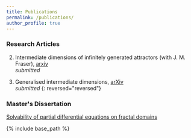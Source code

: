 ```yaml
---
title: Publications
permalink: /publications/
author_profile: true
---
```


### Research Articles

2. Intermediate dimensions of infinitely generated attractors (with J. M. Fraser), [arxiv](https://arxiv.org/abs/2104.15133)  
*submitted*

1. Generalised intermediate dimensions, [arXiv](https://arxiv.org/abs/2011.08613)    
*submitted*
{: reversed="reversed"}
### Master's Dissertation

[Solvability of partial differential equations on fractal domains](https://amlan-banaji.github.io/files/dissweb1.pdf) 

{% include base_path %}

